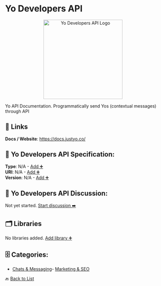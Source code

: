 # Yo Developers API
<p align="center">
    <img width="256" src="https://raw.githubusercontent.com/apis-list/apis-list/main/apis/yo-developers-api/logo_256x256.png" alt="Yo Developers API Logo"/>
</p>
Yo API Documentation. Programmatically send Yos (contextual messages) through API

##  🔗 Links
**Docs / Website**: https://docs.justyo.co/

## 🧬 Yo Developers API Specification:
**Type**: N/A - [Add ➕](https://github.com/apis-list/apis-list/edit/main/apis.yaml#L22687)  
**URI**: N/A - [Add ➕](https://github.com/apis-list/apis-list/edit/main/apis.yaml#L22687)  
**Version**: N/A - [Add ➕](https://github.com/apis-list/apis-list/edit/main/apis.yaml#L22687)

## 💬 Yo Developers API Discussion:
Not yet started. [Start discussion ➡️](https://github.com/apis-list/apis-list/discussions/new)

## 🗂️ Libraries

No libraries added. [Add library ➕](https://github.com/apis-list/apis-list/edit/main/apis.yaml#L22687)    


## 🗄️ Categories:
- [Chats & Messaging](https://github.com/apis-list/apis-list#chats--messaging-)- [Marketing & SEO](https://github.com/apis-list/apis-list#marketing--seo-)

🔙  [Back to List](https://github.com/apis-list/apis-list)
